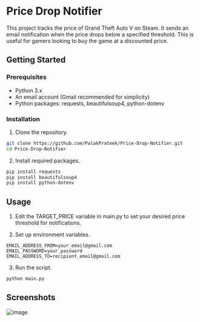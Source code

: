 # Price Drop Notifier
This project tracks the price of Grand Theft Auto V on Steam. It sends an email notification when the price drops below a specified threshold. This is useful for gamers looking to buy the game at a discounted price.

## Getting Started
### Prerequisites
* Python 3.x
* An email account (Gmail recommended for simplicity)
* Python packages: requests, beautifulsoup4, python-dotenv

### Installation

1. Clone the repository.

```bash
git clone https://github.com/PalakPrateek/Price-Drop-Notifier.git
cd Price-Drop-Notifier
```
2. Install required packages.

```bash
pip install requests
pip install beautifulsoup4
pip install python-dotenv
```
## Usage

1. Edit the TARGET_PRICE variable in main.py to set your desired price threshold for notifications.

2. Set up environment variables.

```
EMAIL_ADDRESS_FROM=your_email@gmail.com
EMAIL_PASSWORD=your_password
EMAIL_ADDRESS_TO=recipient_email@gmail.com
```
3. Run the script.

```bash
python main.py
```
## Screenshots
![image](https://github.com/user-attachments/assets/962d3de4-947a-43da-ba16-dce62d03b42c)


